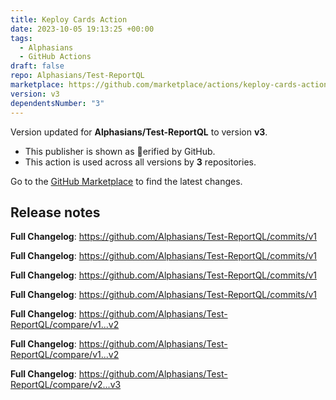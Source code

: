 ```yaml
---
title: Keploy Cards Action
date: 2023-10-05 19:13:25 +00:00
tags:
  - Alphasians
  - GitHub Actions
draft: false
repo: Alphasians/Test-ReportQL
marketplace: https://github.com/marketplace/actions/keploy-cards-action
version: v3
dependentsNumber: "3"
---
```



Version updated for **Alphasians/Test-ReportQL** to version **v3**.
- This publisher is shown as erified by GitHub.
- This action is used across all versions by **3** repositories.

Go to the [GitHub Marketplace](https://github.com/marketplace/actions/keploy-cards-action) to find the latest changes.

## Release notes

**Full Changelog**: https://github.com/Alphasians/Test-ReportQL/commits/v1

**Full Changelog**: https://github.com/Alphasians/Test-ReportQL/commits/v1

**Full Changelog**: https://github.com/Alphasians/Test-ReportQL/commits/v1

**Full Changelog**: https://github.com/Alphasians/Test-ReportQL/commits/v1

**Full Changelog**: https://github.com/Alphasians/Test-ReportQL/compare/v1...v2

**Full Changelog**: https://github.com/Alphasians/Test-ReportQL/compare/v1...v2

**Full Changelog**: https://github.com/Alphasians/Test-ReportQL/compare/v2...v3
